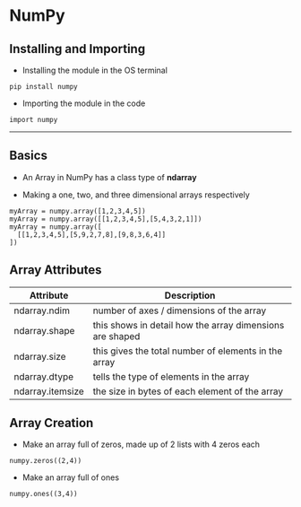 # NumPy

## Installing and Importing

- Installing the module in the OS terminal
```
pip install numpy
```

- Importing the module in the code
```
import numpy
```

---

## Basics

- An Array in NumPy has a class type of **ndarray**

- Making a one, two, and three dimensional arrays respectively
```
myArray = numpy.array([1,2,3,4,5])
myArray = numpy.array([[1,2,3,4,5],[5,4,3,2,1]])
myArray = numpy.array([
  [[1,2,3,4,5],[5,9,2,7,8],[9,8,3,6,4]]
])
```

## Array Attributes
| Attribute | Description |
|-|-|
| ndarray.ndim | number of axes / dimensions of the array |
| ndarray.shape | this shows in detail how the array dimensions are shaped |
| ndarray.size | this gives the total number of elements in the array |
| ndarray.dtype | tells the type of elements in the array |
| ndarray.itemsize | the size in bytes of each element of the array |

## Array Creation

- Make an array full of zeros, made up of 2 lists with 4 zeros each
```
numpy.zeros((2,4))
```

- Make an array full of ones
```
numpy.ones((3,4))
```
